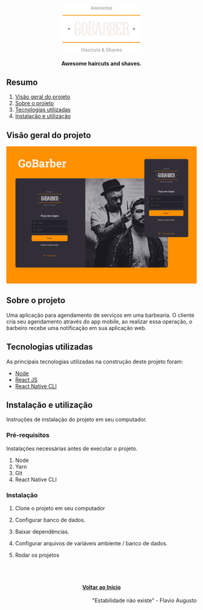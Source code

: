 <div id="top" align="center">
  <div>
    <img src="github/images/logo.png" alt="Logo">
  </div>
  <h4 align="center">Awesome haircuts and shaves.</h4>
</div>

## Resumo

  <ol>
    <li><a href="#visão-geral-do-projeto">Visão geral do projeto</a></li>
    <li><a href="#sobre-o-projeto">Sobre o projeto</a></li>
    <li><a href="#tecnologias-utilizadas">Tecnologias utilizadas</a></li>
    <li><a href="#instalação-e-utilização">Instalação e utilização</a></li>
  </ol>

## Visão geral do projeto

<div align="center">
  <img src="github/images/preview.png" alt="project preview">  
</div>

## Sobre o projeto

Uma aplicação para agendamento de serviços em uma barbearia. O cliente cria seu
agendamento através do app mobile, ao realizar essa operação, o barbeiro recebe
uma notificação em sua aplicação web.

## Tecnologias utilizadas

As principais tecnologias utilizadas na construção deste projeto foram: 

* [Node](https://nodejs.org/en/)
* [React JS](https://reactjs.org/)
* [React Native CLI](https://reactnative.dev/)

## Instalação e utilização

Instruções de instalação do projeto em seu computador.

### Pré-requisitos 

Instalações necessárias antes de executar o projeto.

1. Node
2. Yarn
3. Git
4. React Native CLI
  
### Instalação

1. Clone o projeto em seu computador

2. Configurar banco de dados.

3. Baixar dependências.

4. Configurar arquivos de variáveis ambiente / banco de dados.

5. Rodar os projetos

<br/>
<br/>
<h4 align="center"><a href="#top">Voltar ao Início</a></h4>

<p align="right">"Estabilidade não existe" - Flavio Augusto</p>